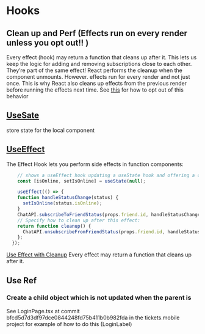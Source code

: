 ﻿# Hooks

## Clean up and Perf (Effects run on every render unless you opt out!! )
Every effect (hook) may return a function that cleans up after it. This lets us keep the logic for adding and removing subscriptions close to each other. They’re part of the same effect!
React performs the cleanup when the component unmounts. However. effects run for every render and not just once. This is why React also cleans up effects from the previous render before running the effects next time. See [this](https://reactjs.org/docs/hooks-effect.html#tip-optimizing-performance-by-skipping-effects) for how to opt out of this behavior


## [UseSate](https://reactjs.org/docs/hooks-state.html)
store state for the local component




## [UseEffect](https://reactjs.org/docs/hooks-effect.html)
The Effect Hook lets you perform side effects in function components:
``` ts
    // shows a useEffect hook updating a useState hook and offering a cleanup function 
    const [isOnline, setIsOnline] = useState(null);

    useEffect(() => {
    function handleStatusChange(status) {
      setIsOnline(status.isOnline);
    }
    ChatAPI.subscribeToFriendStatus(props.friend.id, handleStatusChange);
    // Specify how to clean up after this effect:
    return function cleanup() {
      ChatAPI.unsubscribeFromFriendStatus(props.friend.id, handleStatusChange);
    };
  });
```

[Use Effect with Cleanup](https://reactjs.org/docs/hooks-effect.html#effects-with-cleanup)
Every effect may return a function that cleans up after it. 


## Use Ref
### Create a child object which is not updated when the parent is 
See LoginPage.tsx at commit bfcd5d7d3df97dce0844248fd75b411b0b982fda in the tickets.mobile project for example of how to do this (LoginLabel)

